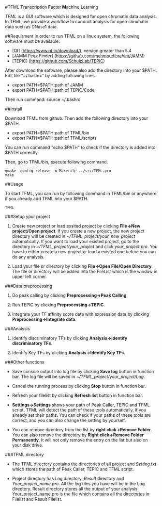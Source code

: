 #TFML
**T**ranscription **F**actor **M**achine **L**earning

*TFML* is a GUI software which is designed for open chromatin data analysis. In TFML, we provide a workflow to conduct analysis for open chromatin data such as DNase1 data. 

##Requirment
In order to run TFML on a linux system, the following software must be available:
* [Qt] (https://www.qt.io/download/), version greater than 5.4
* [JAMM Peak Finder] (https://github.com/mahmoudibrahim/JAMM)
* [TEPIC] (https://github.com/SchulzLab/TEPIC)

After download the software, please also add the directory into your $PATH. Edit file "~/.bashrc" by adding following lines.
* export PATH=$PATH:path of JAMM
* export PATH=$PATH:path of TEPIC/Code

Then run command: source ~/.bashrc

##Install

Download TFML from github. Then add the following directory into your $PATH.
* export PATH=$PATH:path of TFML/bin
* export PATH=$PATH:path of TFML/scripts

You can run command "echo $PATH" to check if the directory is added into $PATH correctly.

Then, go to TFML/bin, execute following command.

    qmake -config release -o Makefile ../src/TFML.pro
    make

##Usage

To start TFML, you can run by following command in TFML/bin or anywhere if you already add TFML into your $PATH.

    TFML

###Setup ypur project
1. Create new project or load exsited project by clicking **File->New project/Open project**. If you create a new project, the new project directory will be created in *~/TFML_project/your_new_project* automatically. If you want to load your existed project, go to the directory in *~/TFML_project/your_project* and click *your_project.pro*. You have to either create a new project or load a existed one before you can do any analysis.

2. Load your file or directory by clicking **File->Open File/Open Directory**. The file or directory will be added into the FileList which is the window in upper left corner.


###Data preprocessing
1. Do peak calling by clicking **Preprocessing->Peak Calling**.

2. Run TEPIC by clicking **Preprocessing->TEPIC**.

3. Integrate your TF affinity score data with expression data by clicking **Preprocessing->Integrate data**.

###Analysis
1. Identify discriminatory TFs by clicking **Analysis->Identify discriminatory TFs**.

2. Identify Key TFs by clicking **Analysis->Identify Key TFs**.

###Other functions
* Save console output into log file by clicking **Save log** button in function bar. The log file will be saved in *~/TFML_project/your_project/Log*.

* Cancel the running process by clicking **Stop** button in function bar.

* Refresh your filelist by clicking **Refresh list** button in function bar.

* **Settings->Settings** shows your path of Peak Caller, TEPIC and TFML script. TFML will detect the path of these tools automatically, if you already set their paths. You can check if your paths of these tools are correct, and you can also change the setting by yourself.

* You can remove directory from the list by **right click->Remove Folder**. You can also remove the directory by **Right click->Remove Folder Permanently**. It will not only remove the entry on the list but also on your disk drive.

###TFML directory
* The TFML directory contains the directories of all project and *Setting.txt* which stores the path of Peak Caller, TEPIC and TFML script.

* Project directory has *Log* directory, *Result* directory and *Your_project_name.pro*. All the log files you have will be in the Log directory. Result directory stores all the output of your analysis. Your_project_name.pro is the file which contains all the directories in Filelist and Result Filelist.

